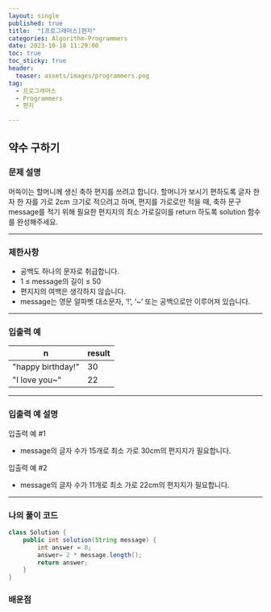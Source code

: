 ```yaml
---
layout: single
published: true
title:  "[프로그래머스]편지"
categories: Algorithm-Programmers
date: 2023-10-18 11:29:00
toc: true
toc_sticky: true
header:
  teaser: assets/images/programmers.png
tag:   
  - 프로그래머스
  - Programmers
  - 편지

---
```


## 약수 구하기


### 문제 설명

머쓱이는 할머니께 생신 축하 편지를 쓰려고 합니다. 할머니가 보시기 편하도록 글자 한 자 한 자를 가로 2cm 크기로 적으려고 하며, 편지를 가로로만 적을 때, 축하 문구 message를 적기 위해 필요한 편지지의 최소 가로길이를 return 하도록 solution 함수를 완성해주세요.




----------------

### 제한사항

* 공백도 하나의 문자로 취급합니다.
* 1 ≤ message의 길이 ≤ 50
* 편지지의 여백은 생각하지 않습니다.
* message는 영문 알파벳 대소문자, ‘!’, ‘~’ 또는 공백으로만 이루어져 있습니다.


----------------

### 입출력 예



|n	|result|
|---|---|
|"happy birthday!"|	30|
|"I love you~"|	22|

----------------

### 입출력 예 설명

입출력 예 #1  

* message의 글자 수가 15개로 최소 가로 30cm의 편지지가 필요합니다.
  

입출력 예 #2  

* message의 글자 수가 11개로 최소 가로 22cm의 편지지가 필요합니다.
  

  

  

  

----------------

### 나의 풀이 코드

```java
class Solution {
    public int solution(String message) {
        int answer = 0;
        answer= 2 * message.length();
        return answer;
    }
}
```




### 배운점

```java

```
